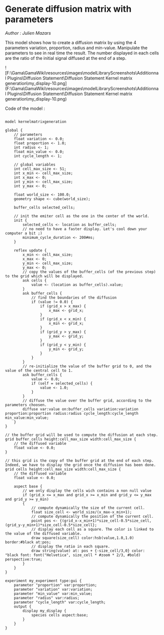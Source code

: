 [//]: # (keyword|operator_cube)
[//]: # (keyword|operator_hsb)
[//]: # (keyword|operator_font)
[//]: # (keyword|statement_diffuse)
[//]: # (keyword|constant_#zoom)
[//]: # (keyword|constant_#bold)
[//]: # (keyword|constant_#msec)
[//]: # (keyword|concept_diffusion)
[//]: # (keyword|concept_math)
[//]: # (keyword|concept_matrix)
# Generate diffusion matrix with parameters


_Author : Julien Mazars_

This model shows how to create a diffusion matrix by using the 4 parameters variation, proportion, radius and min-value. Manipulate the parameters to see in real time the result. The number displayed in each cells are the ratio of the initial signal diffused at the end of a step.


![F:\Gama\GamaWiki\resources\images\modelLibraryScreenshots\Additionnal Plugins\Diffusion Statement\Diffusion Statement Kernel matrix generation\my_display-10.png](F:\Gama\GamaWiki\resources\images\modelLibraryScreenshots\Additionnal Plugins\Diffusion Statement\Diffusion Statement Kernel matrix generation\my_display-10.png)

Code of the model : 

```

model kernelmatrixgeneration

global {
	// parameters
	float variation <- 0.0;
	float proportion <- 1.0;
	int radius <- 1;
	float min_value <- 0.0;
	int cycle_length <- 1;
	
	// global variables
	int cell_max_size <- 51;
	int x_min <- cell_max_size;
	int x_max <- 0;
	int y_min <- cell_max_size;
	int y_max <- 0;
	
	float world_size <- 100.0;
	geometry shape <- cube(world_size);
	
	buffer_cells selected_cells;
	
	// init the emiter cell as the one in the center of the world.
	init {
		selected_cells <- location as buffer_cells;
		// no need to have a faster display. Let's cool down your computer a bit ;)
		minimum_cycle_duration <- 200#ms;
	}
	
	reflex update {
		x_min <- cell_max_size;
		x_max <- 0;
		y_min <- cell_max_size;
		y_max <- 0;
		// copy the values of the buffer_cells (of the previous step) to the grid which will be displayed.
		ask cells {
			value <- (location as buffer_cells).value;
		}
		ask buffer_cells {
			// find the boundaries of the diffusion
			if (value != 0.0) {
				if (grid_x > x_max) {
					x_max <- grid_x;
				}
				if (grid_x < x_min) {
					x_min <- grid_x;
				}
				if (grid_y > y_max) {
					y_max <- grid_y;
				}
				if (grid_y < y_min) {
					y_min <- grid_y;
				}
			}
		}
		// re-initialize the value of the buffer grid to 0, and the value of the central cell to 1.
		ask buffer_cells {
			value <- 0.0;
			if (self = selected_cells) {
				value <- 1.0;
			}
		}
		// diffuse the value over the buffer grid, according to the parameters choosen.
		diffuse var:value on:buffer_cells variation:variation proportion:proportion radius:radius cycle_length:cycle_length min_value:min_value;
	}
}

// the buffer grid will be used to compute the diffusion at each step.
grid buffer_cells height:cell_max_size width:cell_max_size {
	// the diffused variable
	float value <- 0.0;
}

// this grid is the copy of the buffer grid at the end of each step. Indeed, we have to display the grid once the diffusion has been done.
grid cells height:cell_max_size width:cell_max_size {
	// the diffused variable
	float value <- 0.0;
	
	aspect base {
		// we only display the cells wich contains a non null value
		if (grid_x <= x_max and grid_x >= x_min and grid_y <= y_max and grid_y >= y_min)
		{
			// compute dynamically the size of the current cell.
			float size_cell <- world_size/(x_max-x_min+1);
			// compute dynamically the position of the current cell.
			point pos <- {(grid_x-x_min+1)*size_cell-0.5*size_cell,(grid_y-y_min+1)*size_cell-0.5*size_cell};
			// display each cell as a square. The color is linked to the value of the diffused variable.
			draw square(size_cell) color:hsb(value,1.0,1.0) border:#black at:pos;
			// display the ratio in each square.
			draw string(value) at: pos + {-size_cell/3,0} color: °black font: font("Helvetica", size_cell * #zoom * 2/3, #bold) perspective:true;
		}
	}
}

experiment my_experiment type:gui {
	parameter "proportion" var:proportion;
	parameter "variation" var:variation;
	parameter "min_value" var:min_value;
	parameter "radius" var:radius;
	parameter "cycle_length" var:cycle_length;
	output {
		display my_display {
			species cells aspect:base;
		}
	}
}
```

